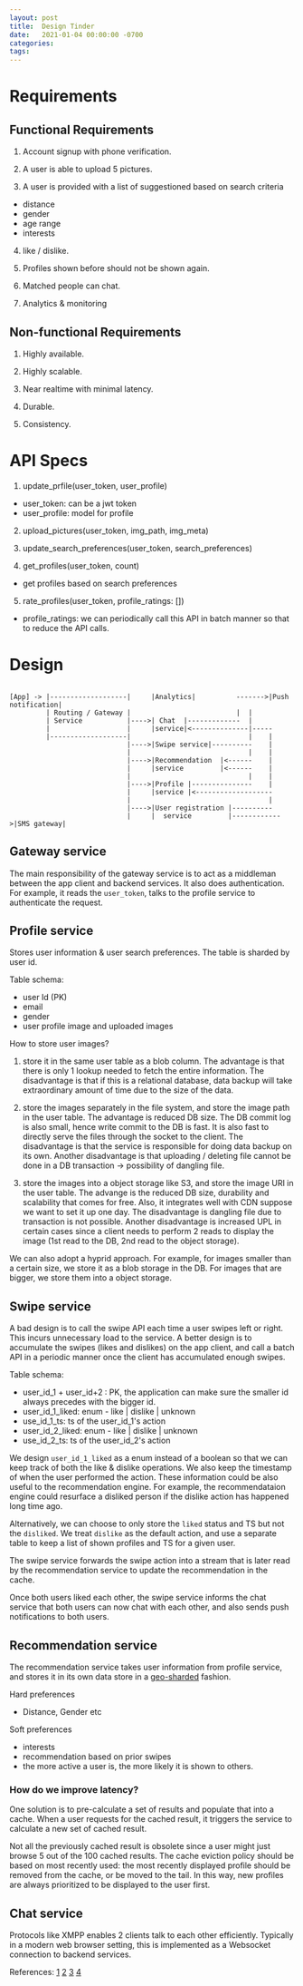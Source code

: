 ```yaml
---
layout: post
title:  Design Tinder
date:   2021-01-04 00:00:00 -0700
categories:
tags:
---
```


# Requirements

## Functional Requirements

1. Account signup with phone verification.

2. A user is able to upload 5 pictures.

3. A user is provided with a list of suggestioned based on search criteria
  - distance
  - gender
  - age range
  - interests

4. like / dislike.

5. Profiles shown before should not be shown again.

6. Matched people can chat.

7. Analytics & monitoring

## Non-functional Requirements

1. Highly available.

2. Highly scalable.

3. Near realtime with minimal latency.

4. Durable.

5. Consistency.

# API Specs

1. update_prfile(user_token, user_profile)
  - user_token: can be a jwt token
  - user_profile: model for profile

2. upload_pictures(user_token, img_path, img_meta)

3. update_search_preferences(user_token, search_preferences)

4. get_profiles(user_token, count)
  - get profiles based on search preferences

5. rate_profiles(user_token, profile_ratings: [])
  - profile_ratings: we can periodically call this API in batch manner so that
  to reduce the API calls.

# Design

```

[App] -> |-------------------|     |Analytics|          ------->|Push notification|
         | Routing / Gateway |                          |  |
         | Service           |---->| Chat  |-------------  |
         |                   |     |service|<--------------|-----
         |-------------------|                             |    |
                             |---->|Swipe service|----------    |
                             |                             |    |
                             |---->|Recommendation  |<------    |
                             |     |service         |<------    |
                             |                             |    |
                             |---->|Profile |---------------    |
                             |     |service |<-------------------
                             |                                  |
                             |---->|User registration |----------
                             |     |  service         |------------>|SMS gateway|

```

## Gateway service

The main responsibility of the gateway service is to act as a middleman between
the app client and backend services. It also does authentication. For example, it 
reads the `user_token`, talks to the profile service to authenticate the request.

## Profile service 

Stores user information & user search preferences. The table is sharded by user id.

Table schema:
- user Id (PK)
- email
- gender
- user profile image and uploaded images

How to store user images?

1. store it in the same user table as a blob column. The advantage is that there
is only 1 lookup needed to fetch the entire information. The disadvantage is that
if this is a relational database, data backup will take extraordinary amount of 
time due to the size of the data.

2. store the images separately in the file system, and store the image path in the 
user table. The advantage is reduced DB size. The DB commit log is also small, hence
write commit to the DB is fast. It is also fast to directly serve the files through
the socket to the client. The disadvantage is that the service is responsible for
doing data backup on its own. Another disadvantage is that uploading / deleting file
cannot be done in a DB transaction -> possibility of dangling file.

3. store the images into a object storage like S3, and store the image URI in the
user table. The advange is the reduced DB size, durability and scalability that 
comes for free. Also, it integrates well with CDN suppose we want to set it up 
one day. The disadvantage is dangling file due to transaction is not possible. 
Another disadvantage is increased UPL in certain cases since a client needs to 
perform 2 reads to display the image (1st read to the DB, 2nd read to the object
storage).

We can also adopt a hyprid approach. For example, for images smaller than a certain
size, we store it as a blob storage in the DB. For images that are bigger, we store
them into a object storage.

## Swipe service

A bad design is to call the swipe API each time a user swipes left or right. This 
incurs unnecessary load to the service. A better design is to accumulate the swipes 
(likes and dislikes) on the app client, and call a batch API in a periodic manner
once the client has accumulated enough swipes.

Table schema:
- user_id_1 + user_id+2 : PK, the application can make sure the smaller id always precedes
    with the bigger id.
- user_id_1_liked: enum - like | dislike | unknown
- use_id_1_ts: ts of the user_id_1's action
- user_id_2_liked: enum - like | dislike | unknown
- use_id_2_ts: ts of the user_id_2's action

We design `user_id_1_liked` as a enum instead of a boolean so that we can keep 
track of both the like & dislike operations. We also keep the timestamp of when 
the user performed the action. These information could be also useful to the 
recommendation engine. For example, the recommendataion engine could resurface 
a disliked person if the dislike action has happened long time ago.

Alternatively, we can choose to only store the `liked` status and TS but not the
`disliked`. We treat `dislike` as the default action, and use a separate table
to keep a list of shown profiles and TS for a given user.

The swipe service forwards the swipe action into a stream that is later read by
the recommendation service to update the recommendation in the cache.

Once both users liked each other, the swipe service informs the chat service
that both users can now chat with each other, and also sends push notifications
to both users.

## Recommendation service

The recommendation service takes user information from profile service, and stores
it in its own data store in a [geo-sharded](https://s2geometry.io/) fashion.

Hard preferences
- Distance, Gender etc

Soft preferences
- interests
- recommendation based on prior swipes
- the more active a user is, the more likely it is shown to others.

### How do we improve latency?

One solution is to pre-calculate a set of results and populate that into a cache.
When a user requests for the cached result, it triggers the service to calculate a
new set of cached result.

Not all the previously cached result is obsolete since a user might just browse
5 out of the 100 cached results. The cache eviction policy should be based on
most recently used: the most recently displayed profile should be removed from the
cache, or be moved to the tail. In this way, new profiles are always prioritized to
be displayed to the user first.

## Chat service

Protocols like XMPP enables 2 clients talk to each other efficiently. Typically
in a modern web browser setting, this is implemented as a Websocket connection to
backend services.

References:
[1](https://www.youtube.com/watch?v=XFQIW2R_Klk&feature=emb_logo)
[2](https://www.youtube.com/watch?v=nBdTBDJNOh8)
[3](https://www.youtube.com/watch?v=tndzLznxq40)
[4](https://s2geometry.io/)


